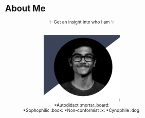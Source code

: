 # About Me


<p align="center">
  ✨ Get an insight into who I am ✨<br>
  <br>
  <br>
  <img width="250"  src="my image.png"><br>
  *Autodidact :mortar_board:<br>
  *Sophophilic :book:
  *Non-conformist :x:
  *Cynophile :dog:
</p>
